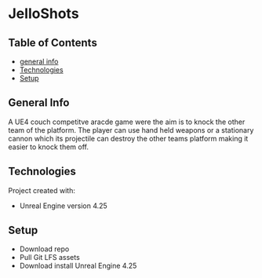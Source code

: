 # JelloShots

## Table of Contents
* [general info](#general-info)
* [Technologies](#technologies)
* [Setup](#setup)

## General Info
A UE4 couch competitve aracde game were the aim is to knock the other team of the platform. The player can use hand held weapons or a stationary cannon which its projectile can destroy the other teams platform making it easier to knock them off. 

## Technologies
Project created with:
- Unreal Engine version 4.25

## Setup
- Download repo
- Pull Git LFS assets
- Download install Unreal Engine 4.25
